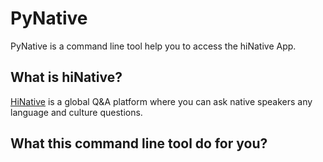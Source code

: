 # PyNative
PyNative is a command line tool help you to access the hiNative App.

## What is hiNative?
[HiNative]("https://hinative.com/en-US") is a global Q&A platform where you can ask native speakers any language and culture questions.

## What this command line tool do for you?
